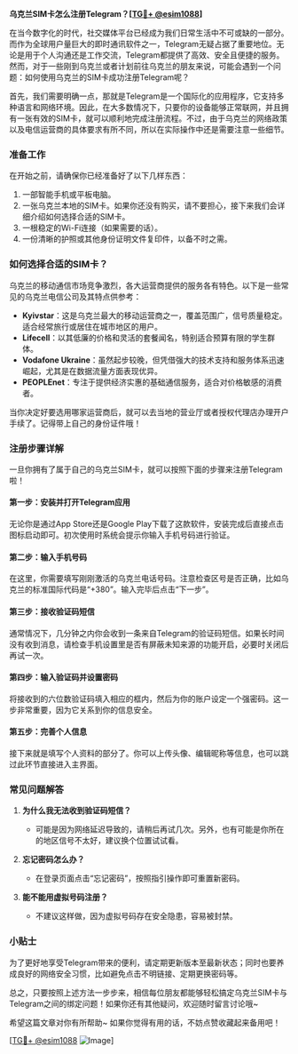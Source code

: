 **乌克兰SIM卡怎么注册Telegram？[[TG💪+ @esim1088](https://t.me/s/esim1088)]**

在当今数字化的时代，社交媒体平台已经成为我们日常生活中不可或缺的一部分。而作为全球用户量巨大的即时通讯软件之一，Telegram无疑占据了重要地位。无论是用于个人沟通还是工作交流，Telegram都提供了高效、安全且便捷的服务。然而，对于一些刚到乌克兰或者计划前往乌克兰的朋友来说，可能会遇到一个问题：如何使用乌克兰的SIM卡成功注册Telegram呢？

首先，我们需要明确一点，那就是Telegram是一个国际化的应用程序，它支持多种语言和网络环境。因此，在大多数情况下，只要你的设备能够正常联网，并且拥有一张有效的SIM卡，就可以顺利地完成注册流程。不过，由于乌克兰的网络政策以及电信运营商的具体要求有所不同，所以在实际操作中还是需要注意一些细节。

### 准备工作

在开始之前，请确保你已经准备好了以下几样东西：
1. 一部智能手机或平板电脑。
2. 一张乌克兰本地的SIM卡。如果你还没有购买，请不要担心，接下来我们会详细介绍如何选择合适的SIM卡。
3. 一根稳定的Wi-Fi连接（如果需要的话）。
4. 一份清晰的护照或其他身份证明文件复印件，以备不时之需。

### 如何选择合适的SIM卡？

乌克兰的移动通信市场竞争激烈，各大运营商提供的服务各有特色。以下是一些常见的乌克兰电信公司及其特点供参考：

- **Kyivstar**：这是乌克兰最大的移动运营商之一，覆盖范围广，信号质量稳定。适合经常旅行或居住在城市地区的用户。
- **Lifecell**：以其低廉的价格和灵活的套餐闻名，特别适合预算有限的学生群体。
- **Vodafone Ukraine**：虽然起步较晚，但凭借强大的技术支持和服务体系迅速崛起，尤其是在数据流量方面表现优异。
- **PEOPLEnet**：专注于提供经济实惠的基础通信服务，适合对价格敏感的消费者。

当你决定好要选用哪家运营商后，就可以去当地的营业厅或者授权代理店办理开户手续了。记得带上自己的身份证件哦！

### 注册步骤详解

一旦你拥有了属于自己的乌克兰SIM卡，就可以按照下面的步骤来注册Telegram啦！

#### 第一步：安装并打开Telegram应用
无论你是通过App Store还是Google Play下载了这款软件，安装完成后直接点击图标启动即可。初次使用时系统会提示你输入手机号码进行验证。

#### 第二步：输入手机号码
在这里，你需要填写刚刚激活的乌克兰电话号码。注意检查区号是否正确，比如乌克兰的标准国际代码是“+380”。输入完毕后点击“下一步”。

#### 第三步：接收验证码短信
通常情况下，几分钟之内你会收到一条来自Telegram的验证码短信。如果长时间没有收到消息，请检查手机设置里是否有屏蔽未知来源的功能开启，必要时关闭后再试一次。

#### 第四步：输入验证码并设置密码
将接收到的六位数验证码填入相应的框内，然后为你的账户设定一个强密码。这一步非常重要，因为它关系到你的信息安全。

#### 第五步：完善个人信息
接下来就是填写个人资料的部分了。你可以上传头像、编辑昵称等信息，也可以跳过此环节直接进入主界面。

### 常见问题解答

1. **为什么我无法收到验证码短信？**
   - 可能是因为网络延迟导致的，请稍后再试几次。另外，也有可能是你所在的地区信号不太好，建议换个位置试试看。
   
2. **忘记密码怎么办？**
   - 在登录页面点击“忘记密码”，按照指引操作即可重置新密码。

3. **能不能用虚拟号码注册？**
   - 不建议这样做，因为虚拟号码存在安全隐患，容易被封禁。

### 小贴士

为了更好地享受Telegram带来的便利，请定期更新版本至最新状态；同时也要养成良好的网络安全习惯，比如避免点击不明链接、定期更换密码等。

总之，只要按照上述方法一步步来，相信每位朋友都能够轻松搞定乌克兰SIM卡与Telegram之间的绑定问题！如果你还有其他疑问，欢迎随时留言讨论哦~

希望这篇文章对你有所帮助~ 如果你觉得有用的话，不妨点赞收藏起来备用吧！

[[TG💪+ @esim1088](https://t.me/s/esim1088) ![Image](https://i.postimg.cc/4NQfJmqS/Snipaste-2025-05-13-00-14-12.png)]
